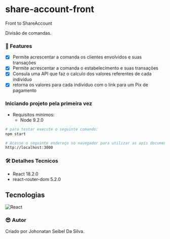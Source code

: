 # share-account-front
Front to ShareAccount

<p>
Divisão de comandas.
</p>

### :pushpin: Features

- [x] Permite acrescentar a comanda os clientes envolvidos e suas transações
- [x] Permite acrescentar a comanda o estabelecimento e suas transações
- [x] Consula uma API que faz o calculo dos valores referentes de cada indivíduo 
- [x] retorna os valores para cada indivíduo com o link para um Pix de pagamento

### Iniciando projeto pela primeira vez

- Requisitos minimos: 
  - Node 9.2.0

```bash
# para testar execute o seguinte comando:
npm start

# Acesse o seguinte endereço no navegador para utilizar as apis documentadas:
http://localhost:3000
```

### 🛠 Detalhes Tecnicos

- React 18.2.0
- react-router-dom 5.2.0

## Tecnologias

<div style="display: inline_block">

  <img align="center" alt="React" src="https://img.shields.io/badge/-ReactJs-61DAFB?logo=react&logoColor=white&style=for-the-badge" />

</div>


### :sunglasses: Autor
Criado por Johonatan Seibel Da Silva.
